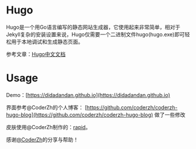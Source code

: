 # Hugo

Hugo是一个用Go语言编写的静态网站生成器，它使用起来非常简单，相对于Jekyll复杂的安装设置来说，Hugo仅需要一个二进制文件hugo(hugo.exe)即可轻松用于本地调试和生成静态页面。

参考文章：[Hugo中文文档](http://www.gohugo.org/)

# Usage

Demo：[https://didadandan.github.io](https://didadandan.github.io)

界面参考@CoderZh的个人博客： [https://github.com/coderzh/coderzh-hugo-blog](https://github.com/coderzh/coderzh-hugo-blog) 做了一些修改

皮肤使用@CoderZh制作的：[rapid](https://github.com/coderzh/hugo-rapid-theme)。

感谢[@CoderZh](http://blog.coderzh.com/)的分享与帮助！

